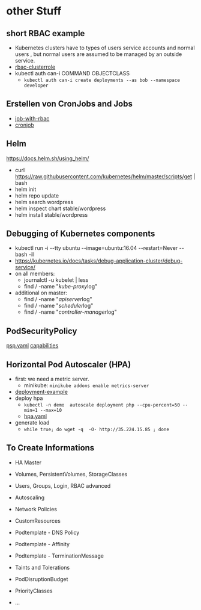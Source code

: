 
# other Stuff

## short RBAC example

- Kubernetes clusters have to types of users service accounts and normal users , but normal users are assumed to be managed by an outside service.
- [rbac-clusterrole](k8s/rbac.yaml)
- kubectl auth can-i COMMAND OBJECTCLASS
  - `kubectl auth can-i create deployments --as bob --namespace developer`

## Erstellen von CronJobs and Jobs

- [job-with-rbac](k8s/job_rbac.yaml)
- [cronjob](k8s/cronjob.yaml)

## Helm

https://docs.helm.sh/using_helm/

- curl https://raw.githubusercontent.com/kubernetes/helm/master/scripts/get | bash
- helm init
- helm repo update
- helm search wordpress
- helm inspect chart stable/wordpress
- helm install stable/wordpress

## Debugging of Kubernetes components

- kubectl run -i --tty ubuntu --image=ubuntu:16.04 --restart=Never -- bash -il
- https://kubernetes.io/docs/tasks/debug-application-cluster/debug-service/
- on all members:
  - journalctl -u kubelet | less
  - find / -name "*kube-proxy*log"
- additional on master:
  - find / -name "*apiserver*log"
  - find / -name "*scheduler*log"
  - find / -name "*controller-manager*log"

## PodSecurityPolicy

 [psp.yaml](k8s/psp.yaml)
 [capabilities](http://man7.org/linux/man-pages/man7/capabilities.7.html)

## Horizontal Pod Autoscaler (HPA)

- first: we need a metric server.
  - minikube: `minikube addons enable metrics-server`
- [deployment-example](k8s/hpa-deployment.yaml)
- deploy hpa
  - `kubectl -n demo  autoscale deployment php --cpu-percent=50 --min=1 --max=10`
  - [hpa.yaml](k8s/hpa.yaml)
- generate load
  - `while true; do wget -q  -O- http://35.224.15.85 ; done`

## To Create Informations
- HA Master
- Volumes, PersistentVolumes, StorageClasses
- Users, Groups, Login, RBAC advanced
- Autoscaling
- Network Policies
- CustomResources

- Podtemplate - DNS Policy
- Podtemplate - Affinity
- Podtemplate - TerminationMessage
- Taints and Tolerations
- PodDisruptionBudget
- PriorityClasses
- ...
